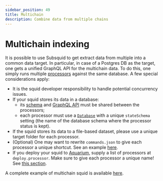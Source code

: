 ```yaml
---
sidebar_position: 49
title: Multichain
description: Combine data from multiple chains
---
```


# Multichain indexing

It is possible to use Subsquid to get extract data from multiple into a common data target. In particular, in case of a Postgres DB as the target, one gets a unified GraphQL API for the multichain data. To do this, one simply runs multiple [processors](/basics/squid-processor) against the same database. A few special considerations apply:
* It is the squid developer responsibility to handle potential concurrency issues. 
* If your squid stores its data in a database:
  - its [schema](/basics/schema-file) and [GraphQL API](/graphql-api) must be shared between the processors;
  - each processor must use a [`Database`](/basics/store/store-interface) with a unique `stateSchema` setting (the name of the database schema where the processor status is kept).
* If the squid stores its data to a file-based dataset, please use a unique target folder for each processor.
* (Optional) One may want to rewrite `commands.json` to give each processor a unique shortcut. See an example [here](https://github.com/subsquid-labs/multichain-transfers-example/blob/master/commands.json).
* If you deploy your squid to [Aquarium](/deploy-squid), supply a list of processors at `deploy.processor`. Make sure to give each processor a unique name! See [this section](/deploy-squid/deploy-manifest/#processor).

A complete example of multichain squid is available [here](/examples/evm/multichain-example).
